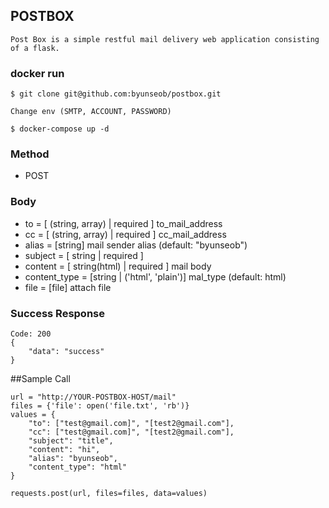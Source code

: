 ## POSTBOX
```
Post Box is a simple restful mail delivery web application consisting of a flask.
```
### docker run
```
$ git clone git@github.com:byunseob/postbox.git

Change env (SMTP, ACCOUNT, PASSWORD)
 
$ docker-compose up -d

```


### Method
 - POST
### Body
 - to = [ (string, array) | required ] to_mail_address
 - cc = [ (string, array) | required ] cc_mail_address
 - alias = [string] mail sender alias (default: "byunseob")
 - subject = [ string | required ]
 - content = [ string(html) | required ] mail body
 - content_type = [string | ('html', 'plain')] mal_type (default: html)
 - file = [file] attach file
### Success Response
```
Code: 200
{
    "data": "success"
}
```            
##Sample Call

```
url = "http://YOUR-POSTBOX-HOST/mail"
files = {'file': open('file.txt', 'rb')}
values = {
    "to": ["test@gmail.com]", "[test2@gmail.com"],
    "cc": ["test@gmail.com]", "[test2@gmail.com"],
    "subject": "title",
    "content": "hi",
    "alias": "byunseob",
    "content_type": "html"
}

requests.post(url, files=files, data=values)
```
            
            

